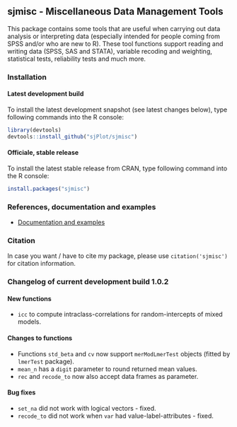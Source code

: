 sjmisc - Miscellaneous Data Management Tools
------------------------------------------------------------------------------
This package contains some tools that are useful when carrying out data analysis or interpreting data (especially intended for people coming from SPSS and/or who are new to R). These tool functions support reading and writing data (SPSS, SAS and STATA), variable recoding and weighting, statistical tests, reliability tests and much more.


### Installation

#### Latest development build

To install the latest development snapshot (see latest changes below), type following commands into the R console:

```r
library(devtools)
devtools::install_github("sjPlot/sjmisc")
```

#### Officiale, stable release
To install the latest stable release from CRAN, type following command into the R console:

```r
install.packages("sjmisc")
```

### References, documentation and examples

- [Documentation and examples](http://www.strengejacke.de/sjPlot/)


### Citation

In case you want / have to cite my package, please use `citation('sjmisc')` for citation information. 


### Changelog of current development build 1.0.2

#### New functions
* `icc` to compute intraclass-correlations for random-intercepts of mixed models.

#### Changes to functions
* Functions `std_beta` and `cv` now support `merModLmerTest` objects (fitted by `lmerTest` package).
* `mean_n` has a `digit` parameter to round returned mean values.
* `rec` and `recode_to` now also accept data frames as parameter.

#### Bug fixes
* `set_na` did not work with logical vectors - fixed.
* `recode_to` did not work when `var` had value-label-attributes - fixed.